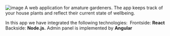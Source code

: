 ![image](https://user-images.githubusercontent.com/67112374/113357420-a893fb00-934c-11eb-8dd8-44eccbc75b1d.png)
A web application for amature gardeners.
The app keeps track of your house plants and reflect their current state of wellbeing.

In this app we have integrated the following technologies: 
Frontside: **React**
Backside: **Node.js.**
Admin panel is implemented by **Angular**
